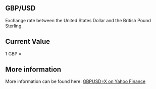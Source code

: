 ## GBP/USD

Exchange rate between the United States Dollar and the British Pound Sterling.

## Current Value

1 GBP = <Topic topic="finance/stock-exchange/currency/GBP/USD" decimals="3" unit="USD"/>

## More information

More information can be found here: [GBPUSD=X on Yahoo Finance](https://finance.yahoo.com/quote/GBPUSD=X/)
